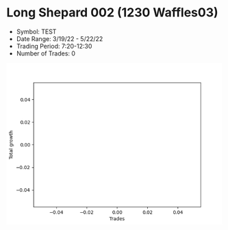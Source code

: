 # Long Shepard 002 (1230 Waffles03) 
- Symbol: TEST
- Date Range: 3/19/22 - 5/22/22
- Trading Period: 7:20-12:30
- Number of Trades: 0

![Plot](LongShepard002(1230Waffles03)TEST.png)



































